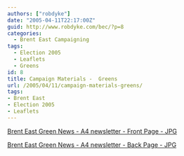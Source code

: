 ```yaml
---
authors: ["robdyke"]
date: "2005-04-11T22:17:00Z"
guid: http://www.robdyke.com/bec/?p=8
categories:
  - Brent East Campaigning
tags:
  - Election 2005
  - Leaflets
  - Greens
id: 8
title: Campaign Materials -  Greens
url: /2005/04/11/campaign-materials-greens/
tags:
- Brent East
- Election 2005
- Leaflets
---
```

[Brent East Green News - A4 newsletter - Front Page - JPG](http://www.comwifinet.com/becampaign/be_green_news_fr.jpg)

[Brent East Green News - A4 newsletter - Back Page - JPG](http://www.comwifinet.com/becampaign/be_green_news_bk.jpg)

